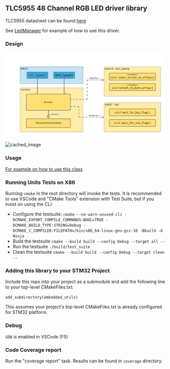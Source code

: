 ## TLC5955 48 Channel RGB LED driver library

TLC5955 datasheet can be found [here](https://www.ti.com/product/TLC5955)

See [LedManager](https://github.com/cracked-machine/StepSequencer_SW/blob/main/main_app/src/led_manager.cpp) for example of how to use this driver.

### Design

![SSD1306 Class Diagram](docs/TLC5955_Class_Diagram.png)


![cached_image](http://www.plantuml.com/plantuml/svg/xLNVQzim47xlNt5Fmu6K_XZzKPE4Dcu9eGa9jGlRav1jnHQJ9IETsuQo_tsod7HBrzGRb39ONqBE-kwxx-Ixp-S6gSQg43lzFWHAebO2BYbIc51CSkZtTwQKoukoXDq1H9FWwEpeY5ngViUq3vePXbxdDOW5a0Ir84cHjYDBcgPSPYJcQDhHYqeco9LqtB6oobDJwXAxu08iCctMWLvOiVagOAQyBrR_XKdl1BRMoeIAgI2nvbcEaXdZYbPSuYb1Y4N5kh2ECisO_1bgbhRI5_I199NMJEBR4gVA4YfB_7HJX0hnn6_luLMAKgkaRbQpZ1jashwKJKYTn8gOfQH2BWo9UTsCvAKFzc-j01M9byYerdJPEpk-xSB9yUdjm3EO-dxpTAMc2_Pu09-GwimckhCk94eQ18Tk67iklwLpcJPZPrCyr1LxINSOJJyV-d393Oq5Wt0-FWHlFZpPcmzFNy5VIGTV0O4Q6Ct7CvXLM5PejkT5Aiji7kOkrvlEmd6dPl32uBhZE0mib0OkEN8g85cjet2RQ1i1bmE68UHs35ibFk-ezSPCoTsxCbuxzoWC9hFW6hp9X4JZAGa2qfm4EPMI2LjEA5N2VSujsh42AbV7tquUskDQTfFWo6r48asbAJZMpcGRiQ0rE-NeBYtwSWKBGJD_vz5PsdVuupaLWjGqnD8GV62afjckCCXPyWrgKU4DgQjowUvvTn3UE66FzkUtwhtTRTKZNZ1LuPFidYtLKFXmiByFbNdUwZ3y-XQjncRvDwtQgk_GQikMlZntzcXZyDesS3uysvjSH51owMZgrICXmsQ3vrpkhH_UCFFBOplIzMTofDdI9DGIUQEmy-PVosnDls7M1yV_Yrilg33_a5qhAPQmuT8R9fsPb29zqQE5kdzNY_wmw0-B_h3eSwksAiGF)

### Usage

[For example on how to use this class](https://godbolt.org/z/rx53GcrsE)

### Running Units Tests on X86

Running `cmake` in the root directory will invoke the tests.
It is recommended to use VSCode and "CMake Tools" extension with Test Suite, but if you insist on using the CLI:

- Configure the testsuite:
`cmake --no-warn-unused-cli -DCMAKE_EXPORT_COMPILE_COMMANDS:BOOL=TRUE -DCMAKE_BUILD_TYPE:STRING=Debug -DCMAKE_C_COMPILER:FILEPATH=/bin/x86_64-linux-gnu-gcc-10 -Bbuild -G Ninja .`
- Build the testsuite
`cmake --build build --config Debug --target all --`
- Run the testsuite
`./build/test_suite`
- Clean the testsuite
`cmake --build build --config Debug --target clean --`

### Adding this library to your STM32 Project

Include this repo into your project as a submodule and add the following line to your top-level CMakeFiles.txt:

`add_subdirectory(embedded_utils)`

This assumes your project's top-level CMakeFiles.txt is already configured for STM32 platform.

### Debug

`GDB` is enabled in VSCode (F5)

### Code Coverage report

Run the "coverage report" task. Results can be found in `coverage` directory.


